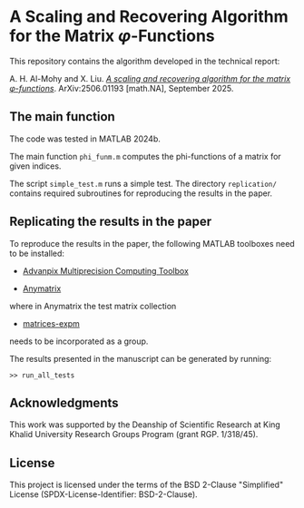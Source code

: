 # A Scaling and Recovering Algorithm for the Matrix $\varphi$-Functions

This repository contains the algorithm developed in the technical report:

A. H. Al-Mohy and X. Liu. [*A scaling and recovering algorithm for the matrix φ-functions*](https://arxiv.org/abs/2506.01193). ArXiv:2506.01193 [math.NA], September 2025.

## The main function

The code was tested in MATLAB 2024b. 

The main function `phi_funm.m` computes the phi-functions of a matrix for given indices. 

The script `simple_test.m` runs a simple test.
The directory `replication/` contains required subroutines for reproducing the results in the paper.


## Replicating the results in the paper

To reproduce the results in the paper, the following MATLAB toolboxes need to be installed:

- [Advanpix Multiprecision Computing Toolbox](https://www.advanpix.com)

- [Anymatrix](https://github.com/north-numerical-computing/anymatrix)

where in Anymatrix the test matrix collection

- [matrices-expm](https://github.com/xiaobo-liu/matrices-expm)

needs to be incorporated as a group.

The results presented in the manuscript can be generated by running:

```
>> run_all_tests
```

## Acknowledgments

This work was supported by the Deanship of Scientific Research at King Khalid University Research Groups Program (grant RGP. 1/318/45).


## License

This project is licensed under the terms of the BSD 2-Clause "Simplified" License (SPDX-License-Identifier: BSD-2-Clause).
